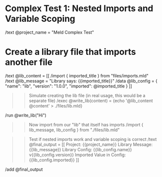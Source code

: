 # Complex Test 1: Nested Imports and Variable Scoping

/text @project_name = "Meld Complex Test"

# Create a library file that imports another file
/text @lib_content = [[
/import { imported_title } from "files/imports.mld"
/text @lib_message = "Library says: {{imported_title}}"
/data @lib_config = {
  "name": "lib",
  "version": "1.0.0",
  "imported": @imported_title
}
]]

>> Simulate creating the lib file (in real usage, this would be a separate file)
/exec @write_lib(content) = {echo '@lib_content @content' > ./files/lib.mld}

/run @write_lib("Hi")

>> Now import from our "lib" that itself has imports
/import { lib_message, lib_config } from "./files/lib.mld"

>> Test if nested imports work and variable scoping is correct
/text @final_output = [[
Project: {{project_name}}
Library Message: {{lib_message}}
Library Config: {{lib_config.name}} v{{lib_config.version}}
Imported Value in Config: {{lib_config.imported}}
]]

/add @final_output